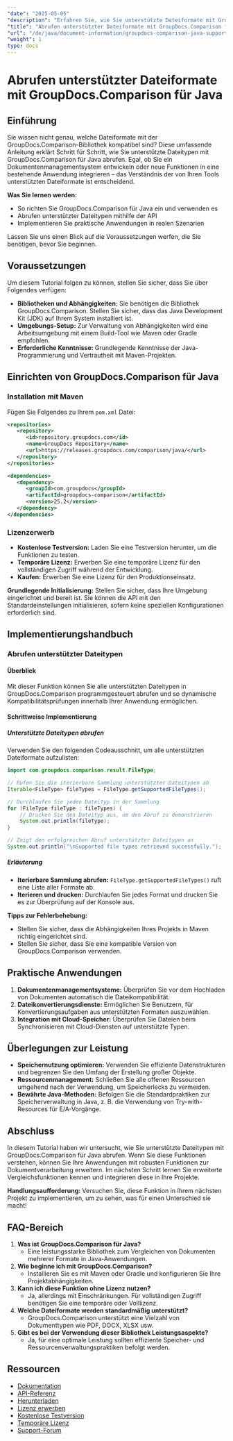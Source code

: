 ```yaml
---
"date": "2025-05-05"
"description": "Erfahren Sie, wie Sie unterstützte Dateiformate mit GroupDocs.Comparison für Java abrufen. Folgen Sie dieser Schritt-für-Schritt-Anleitung, um Ihr Dokumentenmanagementsystem zu verbessern."
"title": "Abrufen unterstützter Dateiformate mit GroupDocs.Comparison für Java – Ein umfassender Leitfaden"
"url": "/de/java/document-information/groupdocs-comparison-java-supported-formats/"
"weight": 1
type: docs
---
```

# Abrufen unterstützter Dateiformate mit GroupDocs.Comparison für Java

## Einführung

Sie wissen nicht genau, welche Dateiformate mit der GroupDocs.Comparison-Bibliothek kompatibel sind? Diese umfassende Anleitung erklärt Schritt für Schritt, wie Sie unterstützte Dateitypen mit GroupDocs.Comparison für Java abrufen. Egal, ob Sie ein Dokumentenmanagementsystem entwickeln oder neue Funktionen in eine bestehende Anwendung integrieren – das Verständnis der von Ihren Tools unterstützten Dateiformate ist entscheidend.

**Was Sie lernen werden:**
- So richten Sie GroupDocs.Comparison für Java ein und verwenden es
- Abrufen unterstützter Dateitypen mithilfe der API
- Implementieren Sie praktische Anwendungen in realen Szenarien

Lassen Sie uns einen Blick auf die Voraussetzungen werfen, die Sie benötigen, bevor Sie beginnen.

## Voraussetzungen

Um diesem Tutorial folgen zu können, stellen Sie sicher, dass Sie über Folgendes verfügen:

- **Bibliotheken und Abhängigkeiten:** Sie benötigen die Bibliothek GroupDocs.Comparison. Stellen Sie sicher, dass das Java Development Kit (JDK) auf Ihrem System installiert ist.
- **Umgebungs-Setup:** Zur Verwaltung von Abhängigkeiten wird eine Arbeitsumgebung mit einem Build-Tool wie Maven oder Gradle empfohlen.
- **Erforderliche Kenntnisse:** Grundlegende Kenntnisse der Java-Programmierung und Vertrautheit mit Maven-Projekten.

## Einrichten von GroupDocs.Comparison für Java

### Installation mit Maven

Fügen Sie Folgendes zu Ihrem `pom.xml` Datei:

```xml
<repositories>
   <repository>
      <id>repository.groupdocs.com</id>
      <name>GroupDocs Repository</name>
      <url>https://releases.groupdocs.com/comparison/java/</url>
   </repository>
</repositories>

<dependencies>
   <dependency>
      <groupId>com.groupdocs</groupId>
      <artifactId>groupdocs-comparison</artifactId>
      <version>25.2</version>
   </dependency>
</dependencies>
```

### Lizenzerwerb

- **Kostenlose Testversion:** Laden Sie eine Testversion herunter, um die Funktionen zu testen.
- **Temporäre Lizenz:** Erwerben Sie eine temporäre Lizenz für den vollständigen Zugriff während der Entwicklung.
- **Kaufen:** Erwerben Sie eine Lizenz für den Produktionseinsatz.

**Grundlegende Initialisierung:**
Stellen Sie sicher, dass Ihre Umgebung eingerichtet und bereit ist. Sie können die API mit den Standardeinstellungen initialisieren, sofern keine speziellen Konfigurationen erforderlich sind.

## Implementierungshandbuch

### Abrufen unterstützter Dateitypen

#### Überblick
Mit dieser Funktion können Sie alle unterstützten Dateitypen in GroupDocs.Comparison programmgesteuert abrufen und so dynamische Kompatibilitätsprüfungen innerhalb Ihrer Anwendung ermöglichen.

#### Schrittweise Implementierung

##### Unterstützte Dateitypen abrufen

Verwenden Sie den folgenden Codeausschnitt, um alle unterstützten Dateiformate aufzulisten:

```java
import com.groupdocs.comparison.result.FileType;

// Rufen Sie die iterierbare Sammlung unterstützter Dateitypen ab
Iterable<FileType> fileTypes = FileType.getSupportedFileTypes();

// Durchlaufen Sie jeden Dateityp in der Sammlung
for (FileType fileType : fileTypes) {
    // Drucken Sie den Dateityp aus, um den Abruf zu demonstrieren
    System.out.println(fileType);
}

// Zeigt den erfolgreichen Abruf unterstützter Dateitypen an
System.out.println("\nSupported file types retrieved successfully.");
```

##### Erläuterung
- **Iterierbare Sammlung abrufen:** `FileType.getSupportedFileTypes()` ruft eine Liste aller Formate ab.
- **Iterieren und drucken:** Durchlaufen Sie jedes Format und drucken Sie es zur Überprüfung auf der Konsole aus.

**Tipps zur Fehlerbehebung:**
- Stellen Sie sicher, dass die Abhängigkeiten Ihres Projekts in Maven richtig eingerichtet sind.
- Stellen Sie sicher, dass Sie eine kompatible Version von GroupDocs.Comparison verwenden.

## Praktische Anwendungen

1. **Dokumentenmanagementsysteme:** Überprüfen Sie vor dem Hochladen von Dokumenten automatisch die Dateikompatibilität.
2. **Dateikonvertierungsdienste:** Ermöglichen Sie Benutzern, für Konvertierungsaufgaben aus unterstützten Formaten auszuwählen.
3. **Integration mit Cloud-Speicher:** Überprüfen Sie Dateien beim Synchronisieren mit Cloud-Diensten auf unterstützte Typen.

## Überlegungen zur Leistung

- **Speichernutzung optimieren:** Verwenden Sie effiziente Datenstrukturen und begrenzen Sie den Umfang der Erstellung großer Objekte.
- **Ressourcenmanagement:** Schließen Sie alle offenen Ressourcen umgehend nach der Verwendung, um Speicherlecks zu vermeiden.
- **Bewährte Java-Methoden:** Befolgen Sie die Standardpraktiken zur Speicherverwaltung in Java, z. B. die Verwendung von Try-with-Resources für E/A-Vorgänge.

## Abschluss

In diesem Tutorial haben wir untersucht, wie Sie unterstützte Dateitypen mit GroupDocs.Comparison für Java abrufen. Wenn Sie diese Funktionen verstehen, können Sie Ihre Anwendungen mit robusten Funktionen zur Dokumentverarbeitung erweitern. Im nächsten Schritt lernen Sie erweiterte Vergleichsfunktionen kennen und integrieren diese in Ihre Projekte.

**Handlungsaufforderung:** Versuchen Sie, diese Funktion in Ihrem nächsten Projekt zu implementieren, um zu sehen, was für einen Unterschied sie macht!

## FAQ-Bereich

1. **Was ist GroupDocs.Comparison für Java?**
   - Eine leistungsstarke Bibliothek zum Vergleichen von Dokumenten mehrerer Formate in Java-Anwendungen.
2. **Wie beginne ich mit GroupDocs.Comparison?**
   - Installieren Sie es mit Maven oder Gradle und konfigurieren Sie Ihre Projektabhängigkeiten.
3. **Kann ich diese Funktion ohne Lizenz nutzen?**
   - Ja, allerdings mit Einschränkungen. Für vollständigen Zugriff benötigen Sie eine temporäre oder Volllizenz.
4. **Welche Dateiformate werden standardmäßig unterstützt?**
   - GroupDocs.Comparison unterstützt eine Vielzahl von Dokumenttypen wie PDF, DOCX, XLSX usw.
5. **Gibt es bei der Verwendung dieser Bibliothek Leistungsaspekte?**
   - Ja, für eine optimale Leistung sollten effiziente Speicher- und Ressourcenverwaltungspraktiken befolgt werden.

## Ressourcen

- [Dokumentation](https://docs.groupdocs.com/comparison/java/)
- [API-Referenz](https://reference.groupdocs.com/comparison/java/)
- [Herunterladen](https://releases.groupdocs.com/comparison/java/)
- [Lizenz erwerben](https://purchase.groupdocs.com/buy)
- [Kostenlose Testversion](https://releases.groupdocs.com/comparison/java/)
- [Temporäre Lizenz](https://purchase.groupdocs.com/temporary-license/)
- [Support-Forum](https://forum.groupdocs.com/c/comparison)